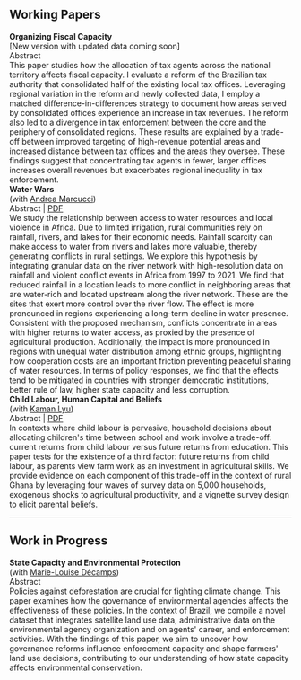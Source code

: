 ---
---
## Working Papers

<div class="research-grid">

  <div class="research-card">
    <strong>Organizing Fiscal Capacity</strong> <br>
    [New version with updated data coming soon] <br>
    <span class="toggle-link" onclick="toggleVisibility('paper1')">Abstract</span>
    <div id="paper1" class="abstract">
      This paper studies how the allocation of tax agents across the national territory affects fiscal capacity. I evaluate a reform of the Brazilian tax authority that consolidated half of the existing local tax offices. Leveraging regional variation in the reform and newly collected data, I employ a matched difference-in-differences strategy to document how areas served by consolidated offices experience an increase in tax revenues. The reform also led to a divergence in tax enforcement between the core and the periphery of consolidated regions. These results are explained by a trade-off between improved targeting of high-revenue potential areas and increased distance between tax offices and the areas they oversee. These findings suggest that concentrating tax agents in fewer, larger offices increases overall revenues but exacerbates regional inequality in tax enforcement.
    </div>
  </div>

  <div class="research-card">
    <strong>Water Wars</strong> <br>
    (with <a href="https://sites.google.com/view/andremarcucci/home">Andrea Marcucci</a>) <br>
    <span class="toggle-link" onclick="toggleVisibility('paper2')">Abstract</span> | 
    <a href="/assets/pdf/water_wars.pdf">PDF</a>
    <div id="paper2" class="abstract">
      We study the relationship between access to water resources and local violence in Africa. Due to limited irrigation, rural communities rely on rainfall, rivers, and lakes for their economic needs. Rainfall scarcity can make access to water from rivers and lakes more valuable, thereby generating conflicts in rural settings. We explore this hypothesis by integrating granular data on the river network with high-resolution data on rainfall and violent conflict events in Africa from 1997 to 2021. We find that reduced rainfall in a location leads to more conflict in neighboring areas that are water-rich and located upstream along the river network. These are the sites that exert more control over the river flow. The effect is more pronounced in regions experiencing a long-term decline in water presence. Consistent with the proposed mechanism, conflicts concentrate in areas with higher returns to water access, as proxied by the presence of agricultural production. Additionally, the impact is more pronounced in regions with unequal water distribution among ethnic groups, highlighting how cooperation costs are an important friction preventing peaceful sharing of water resources. In terms of policy responses, we find that the effects tend to be mitigated in countries with stronger democratic institutions, better rule of law, higher state capacity and less corruption.
    </div>
  </div>

  <div class="research-card">
    <strong>Child Labour, Human Capital and Beliefs</strong> <br>
    (with <a href="https://sites.northwestern.edu/kamanlyu/">Kaman Lyu</a>) <br>
    <span class="toggle-link" onclick="toggleVisibility('paper3')">Abstract</span> | 
    <a href="/assets/pdf/child_labour_beliefs.pdf">PDF</a>
    <div id="paper3" class="abstract">
      In contexts where child labour is pervasive, household decisions about allocating children's time between school and work involve a trade-off: current returns from child labour versus future returns from education. This paper tests for the existence of a third factor: future returns from child labour, as parents view farm work as an investment in agricultural skills. We provide evidence on each component of this trade-off in the context of rural Ghana by leveraging four waves of survey data on 5,000 households, exogenous shocks to agricultural productivity, and a vignette survey design to elicit parental beliefs.
    </div>
  </div>

</div> <!-- end of working papers grid -->

<hr class="crimson-line">

## Work in Progress

<div class="research-grid">

  <div class="research-card">
    <strong>State Capacity and Environmental Protection</strong> <br>
    (with <a href="https://sites.google.com/view/mstelman">Marie-Louise Décamps</a>) <br>
    <span class="toggle-link" onclick="toggleVisibility('paper4')">Abstract</span>
    <div id="paper4" class="abstract">
      Policies against deforestation are crucial for fighting climate change. This paper examines how the governance of environmental agencies affects the effectiveness of these policies. In the context of Brazil, we compile a novel dataset that integrates satellite land use data, administrative data on the environmental agency organization and on agents' career, and enforcement activities. With the findings of this paper, we aim to uncover how governance reforms influence enforcement capacity and shape farmers' land use decisions, contributing to our understanding of how state capacity affects environmental conservation.
    </div>
  </div>

</div> <!-- end of work in progress grid -->
